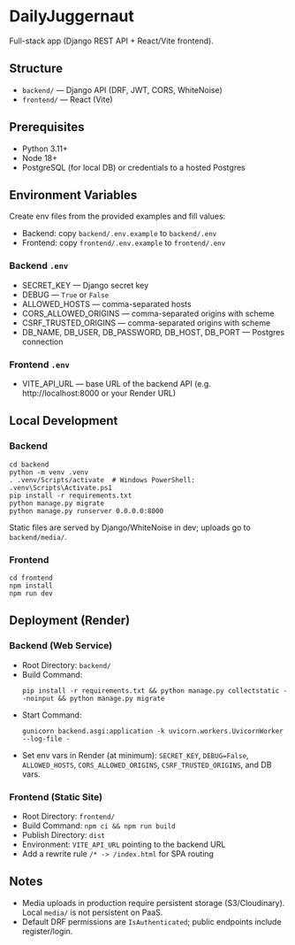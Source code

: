# DailyJuggernaut

Full-stack app (Django REST API + React/Vite frontend).

## Structure
- `backend/` — Django API (DRF, JWT, CORS, WhiteNoise)
- `frontend/` — React (Vite)

## Prerequisites
- Python 3.11+
- Node 18+
- PostgreSQL (for local DB) or credentials to a hosted Postgres

## Environment Variables
Create env files from the provided examples and fill values:
- Backend: copy `backend/.env.example` to `backend/.env`
- Frontend: copy `frontend/.env.example` to `frontend/.env`

### Backend `.env`
- SECRET_KEY — Django secret key
- DEBUG — `True` or `False`
- ALLOWED_HOSTS — comma-separated hosts
- CORS_ALLOWED_ORIGINS — comma-separated origins with scheme
- CSRF_TRUSTED_ORIGINS — comma-separated origins with scheme
- DB_NAME, DB_USER, DB_PASSWORD, DB_HOST, DB_PORT — Postgres connection

### Frontend `.env`
- VITE_API_URL — base URL of the backend API (e.g. http://localhost:8000 or your Render URL)

## Local Development
### Backend
```
cd backend
python -m venv .venv
. .venv/Scripts/activate  # Windows PowerShell: .venv\Scripts\Activate.ps1
pip install -r requirements.txt
python manage.py migrate
python manage.py runserver 0.0.0.0:8000
```
Static files are served by Django/WhiteNoise in dev; uploads go to `backend/media/`.

### Frontend
```
cd frontend
npm install
npm run dev
```

## Deployment (Render)
### Backend (Web Service)
- Root Directory: `backend/`
- Build Command:
  ```
  pip install -r requirements.txt && python manage.py collectstatic --noinput && python manage.py migrate
  ```
- Start Command:
  ```
  gunicorn backend.asgi:application -k uvicorn.workers.UvicornWorker --log-file -
  ```
- Set env vars in Render (at minimum): `SECRET_KEY`, `DEBUG=False`, `ALLOWED_HOSTS`, `CORS_ALLOWED_ORIGINS`, `CSRF_TRUSTED_ORIGINS`, and DB vars.

### Frontend (Static Site)
- Root Directory: `frontend/`
- Build Command: `npm ci && npm run build`
- Publish Directory: `dist`
- Environment: `VITE_API_URL` pointing to the backend URL
- Add a rewrite rule `/* -> /index.html` for SPA routing

## Notes
- Media uploads in production require persistent storage (S3/Cloudinary). Local `media/` is not persistent on PaaS.
- Default DRF permissions are `IsAuthenticated`; public endpoints include register/login.

